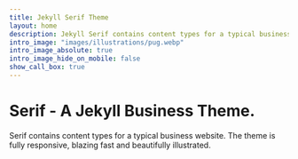 ```yaml
---
title: Jekyll Serif Theme
layout: home
description: Jekyll Serif contains content types for a typical business website. The theme is fully responsive, blazing fast and artfully illustrated.
intro_image: "images/illustrations/pug.webp"
intro_image_absolute: true
intro_image_hide_on_mobile: false
show_call_box: true
---
```


# Serif - A Jekyll Business Theme.

Serif contains content types for a typical business website. The theme is fully responsive, blazing fast and beautifully illustrated.
